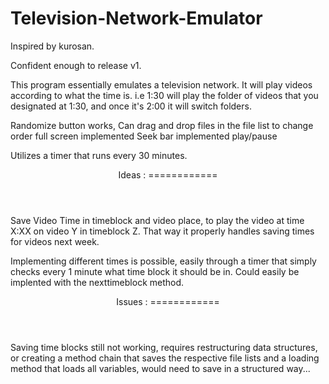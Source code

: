 # Television-Network-Emulator
Inspired by kurosan. 

Confident enough to release v1. 

This program essentially emulates a television network. It will play videos according to what the time is. i.e 1:30 will play the folder of videos that you designated at 1:30, and once it's 2:00 it will switch folders.

Randomize button works,
Can drag and drop files in the file list to change order
full screen implemented
Seek bar implemented
play/pause

Utilizes a timer that runs every 30 minutes.



<header>
Ideas :
============
</header>
Save Video Time in timeblock and video place, to play the video at time X:XX on video Y in timeblock Z. 
That way it properly handles saving times for videos next week. 

Implementing different times is possible, easily through a timer that simply checks every 1 minute what time block it should be in. Could easily be implented with the nexttimeblock method. 


<header>
Issues :
============
</header>
Saving time blocks still not working, requires restructuring data structures, or creating a method chain that saves the respective file lists and a loading method that loads all variables, would need to save in a structured way... 
